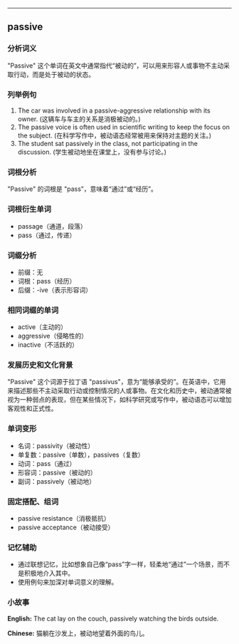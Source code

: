 
---------------
## passive
### 分析词义
"Passive" 这个单词在英文中通常指代“被动的”，可以用来形容人或事物不主动采取行动，而是处于被动的状态。

### 列举例句
1. The car was involved in a passive-aggressive relationship with its owner. (这辆车与车主的关系是消极被动的。)
2. The passive voice is often used in scientific writing to keep the focus on the subject. (在科学写作中，被动语态经常被用来保持对主题的关注。)
3. The student sat passively in the class, not participating in the discussion. (学生被动地坐在课堂上，没有参与讨论。)

### 词根分析
"Passive" 的词根是 "pass"，意味着“通过”或“经历”。

### 词根衍生单词
- passage（通道，段落）
- pass（通过，传递）

### 词缀分析
- 前缀：无
- 词根：pass（经历）
- 后缀：-ive（表示形容词）

### 相同词缀的单词
- active（主动的）
- aggressive（侵略性的）
- inactive（不活跃的）

### 发展历史和文化背景
"Passive" 这个词源于拉丁语 "passivus"，意为“能够承受的”。在英语中，它用来描述那些不主动采取行动或控制情况的人或事物。在文化和历史中，被动通常被视为一种弱点的表现，但在某些情况下，如科学研究或写作中，被动语态可以增加客观性和正式性。

### 单词变形
- 名词：passivity（被动性）
- 单复数：passive（单数），passives（复数）
- 动词：pass（通过）
- 形容词：passive（被动的）
- 副词：passively（被动地）

### 固定搭配、组词
- passive resistance（消极抵抗）
- passive acceptance（被动接受）

### 记忆辅助
- 通过联想记忆，比如想象自己像“pass”字一样，轻柔地“通过”一个场景，而不是积极地介入其中。
- 使用例句来加深对单词意义的理解。

### 小故事
**English:**
The cat lay on the couch, passively watching the birds outside.

**Chinese:**
猫躺在沙发上，被动地望着外面的鸟儿。

